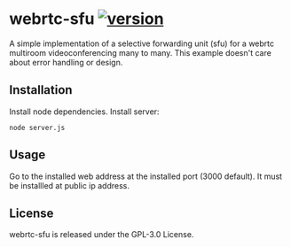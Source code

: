# webrtc-sfu [![version](https://img.shields.io/badge/version-0.9-yellow.svg)](https://semver.org)

A simple implementation of a selective forwarding unit (sfu) for a webrtc multiroom videoconferencing many to many.
This example doesn't care about error handling or design.

## Installation
Install node dependencies.
Install server:
```
node server.js
```
## Usage
Go to the installed web address at the installed port (3000 default).
It must be installled at public ip address.

## License
webrtc-sfu is released under the GPL-3.0 License.
